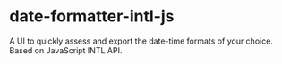 # date-formatter-intl-js
A UI to quickly assess and export the date-time formats of your choice. Based on JavaScript INTL API.
